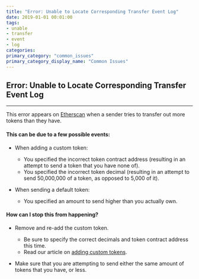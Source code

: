 ```yaml
---
title: "Error: Unable to Locate Corresponding Transfer Event Log"
date: 2019-01-01 00:01:00
tags:
- unable
- transfer
- event
- log
categories:
primary_category: "common_issues"
primary_category_display_name: "Common Issues"
---
```


## Error: Unable to Locate Corresponding Transfer Event Log
***

This error appears on [Etherscan](https://etherscan.io) when a sender tries to transfer out more tokens than they have.
#### This can be due to a few possible events:
* When adding a custom token:
    * You specified the incorrect token contract address (resulting in an attempt to send a token that you have none of).
    * You specified the incorrect token decimal (resulting in an attempt to send 50,000,000 of a token, as opposed to 5,000 of it).

* When sending a default token:
    * You specified an amount to send higher than you actually own.


#### How can I stop this from happening?
* Remove and re-add the custom token.
    * Be sure to specify the correct decimals and token contract address this time.
    * Read our article on [adding custom tokens]().

* Make sure that you are attempting to send either the same amount of tokens that you have, or less.